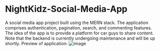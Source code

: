 # NightKidz-Social-Media-App
A social media app project built using the MERN stack. The application comprises authentication, pagination, search, and commenting features. The idea of the app is to provide a platform for car guys to share content. Note that the backend is currently undergoing maintenance and will be up shortly.
Preview of application:
![image](https://github.com/jpan8866/NightKidz-Social-Media-App/assets/79892196/43fca763-9a62-4026-9ea4-4dea1d735ca3)

